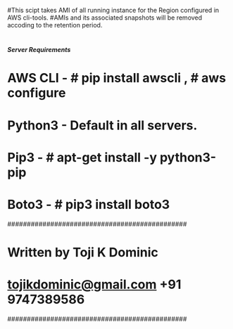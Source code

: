 
#This scipt takes AMI of all running instance for the Region configured in AWS cli-tools. 
#AMIs and its associated snapshots will be removed accoding to the retention period.
#
##### Server Requirements ####################
# AWS CLI - # pip install awscli , # aws configure
# Python3 -   Default in all servers.
# Pip3     - # apt-get install -y python3-pip
# Boto3   - # pip3 install boto3
##############################################
# Written by Toji K Dominic 
# tojikdominic@gmail.com +91 9747389586
##############################################
